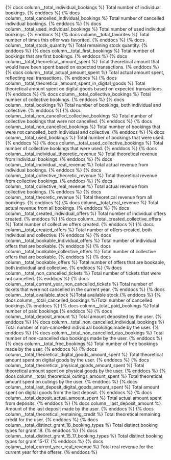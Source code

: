 {% docs column__total_individual_bookings %} Total number of individual bookings. {% enddocs %}
{% docs column__total_cancelled_individual_bookings %} Total number of cancelled individual bookings. {% enddocs %}
{% docs column__total_used_individual_bookings %} Total number of used individual bookings. {% enddocs %}
{% docs column__total_favorites %} Total number of times this offer was favorited. {% enddocs %}
{% docs column__total_stock_quantity %} Total remaining stock quantity. {% enddocs %}
{% docs column__total_first_bookings %} Total number of bookings that are first bookings. {% enddocs %}
{% docs column__total_theoretical_amount_spent %} Total theoretical amount that would have been spent based on expected transactions. {% enddocs %}
{% docs column__total_actual_amount_spent %} Total actual amount spent, reflecting real transactions. {% enddocs %}
{% docs column__total_theoretical_amount_spent_in_digital_goods %} Total theoretical amount spent on digital goods based on expected transactions. {% enddocs %}
{% docs column__total_collective_bookings %} Total number of collective bookings. {% enddocs %}
{% docs column__total_bookings %} Total number of bookings, both individual and collective. {% enddocs %}
{% docs column__total_non_cancelled_collective_bookings %} Total number of collective bookings that were not cancelled. {% enddocs %}
{% docs column__total_non_cancelled_bookings %} Total number of bookings that were not cancelled, both individual and collective. {% enddocs %}
{% docs column__total_used_bookings %} Total number of bookings that were used. {% enddocs %}
{% docs column__total_used_collective_bookings %} Total number of collective bookings that were used. {% enddocs %}
{% docs column__total_individual_theoretic_revenue %} Total theoretical revenue from individual bookings. {% enddocs %}
{% docs column__total_individual_real_revenue %} Total actual revenue from individual bookings. {% enddocs %}
{% docs column__total_collective_theoretic_revenue %} Total theoretical revenue from collective bookings. {% enddocs %}
{% docs column__total_collective_real_revenue %} Total actual revenue from collective bookings. {% enddocs %}
{% docs column__total_theoretic_revenue %} Total theoretical revenue from all bookings. {% enddocs %}
{% docs column__total_real_revenue %} Total actual revenue from all bookings. {% enddocs %}
{% docs column__total_created_individual_offers %} Total number of individual offers created. {% enddocs %}
{% docs column__total_created_collective_offers %} Total number of collective offers created. {% enddocs %}
{% docs column__total_created_offers %} Total number of offers created, both individual and collective. {% enddocs %}
{% docs column__total_bookable_individual_offers %} Total number of individual offers that are bookable. {% enddocs %}
{% docs column__total_bookable_collective_offers %} Total number of collective offers that are bookable. {% enddocs %}
{% docs column__total_bookable_offers %} Total number of offers that are bookable, both individual and collective. {% enddocs %}
{% docs column__total_non_cancelled_tickets %} Total number of tickets that were not cancelled. {% enddocs %}
{% docs column__total_current_year_non_cancelled_tickets %} Total number of tickets that were not cancelled in the current year. {% enddocs %}
{% docs column__total_available_stock %}Total available stock.{% enddocs %}
{% docs column__total_cancelled_bookings %}Total number of cancelled bookings.{% enddocs %}
{% docs column__total_paid_bookings %}Total number of paid bookings.{% enddocs %}
{% docs column__total_deposit_amount %} Total amount deposited by the user. {% enddocs %}
{% docs column__total_non_cancelled_individual_bookings %} Total number of non-cancelled individual bookings made by the user. {% enddocs %}
{% docs column__total_non_cancelled_duo_bookings %} Total number of non-cancelled duo bookings made by the user. {% enddocs %}
{% docs column__total_free_bookings %} Total number of free bookings made by the user. {% enddocs %}
{% docs column__total_theoretical_digital_goods_amount_spent %} Total theoretical amount spent on digital goods by the user. {% enddocs %}
{% docs column__total_theoretical_physical_goods_amount_spent %} Total theoretical amount spent on physical goods by the user. {% enddocs %}
{% docs column__total_theoretical_outings_amount_spent %} Total theoretical amount spent on outings by the user. {% enddocs %}
{% docs column__total_last_deposit_digital_goods_amount_spent %} Total amount spent on digital goods from the last deposit. {% enddocs %}
{% docs column__total_deposit_actual_amount_spent %} Total actual amount spent from deposits. {% enddocs %}
{% docs column__last_deposit_amount %} Amount of the last deposit made by the user. {% enddocs %}
{% docs column__total_theoretical_remaining_credit %} Total theoretical remaining credit for the user. {% enddocs %}
{% docs column__total_distinct_grant_18_booking_types %} Total distinct booking types for grant 18. {% enddocs %}
{% docs column__total_distinct_grant_15_17_booking_types %} Total distinct booking types for grant 15-17. {% enddocs %}
{% docs column__total_current_year_real_revenue %} Total real revenue for the current year for the offerer. {% enddocs %}

